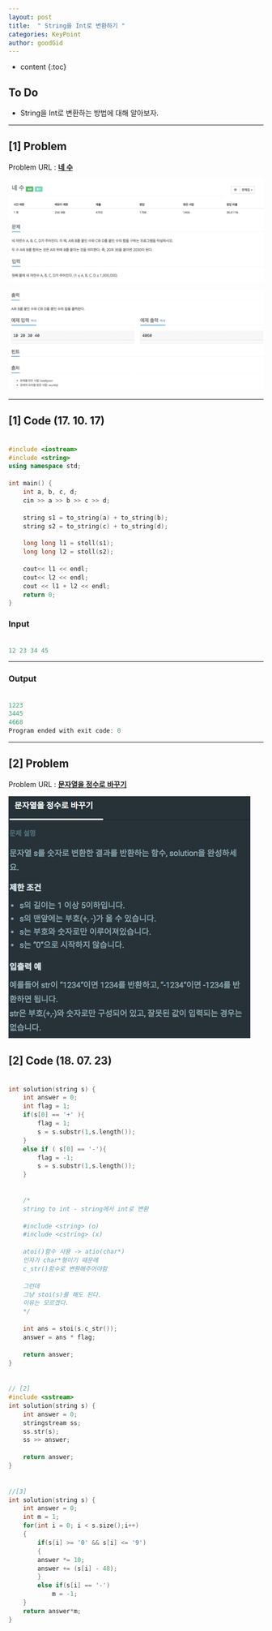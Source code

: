 ```yaml
---
layout: post
title:  " String을 Int로 변환하기 "
categories: KeyPoint
author: goodGid
---
```

* content
{:toc}


## To Do

* String을 Int로 변환하는 방법에 대해 알아보자.






---

## [1] Problem

Problem URL : **[네 수](https://www.acmicpc.net/problem/10824)**


![](/assets/img/algorithm/10824_1.png)
    
![](/assets/img/algorithm/10824_2.png)





---


## [1] Code (17. 10. 17)

``` cpp

#include <iostream>
#include <string>
using namespace std;

int main() {
    int a, b, c, d;
    cin >> a >> b >> c >> d;
    
    string s1 = to_string(a) + to_string(b);
    string s2 = to_string(c) + to_string(d);
    
    long long l1 = stoll(s1);
    long long l2 = stoll(s2);
    
    cout<< l1 << endl;
    cout<< l2 << endl;
    cout << l1 + l2 << endl;
    return 0;
}

```

### Input

``` cpp

12 23 34 45

```

---

### Output

``` cpp

1223
3445
4668
Program ended with exit code: 0

```


---


## [2] Problem

Problem URL : **[문자열을 정수로 바꾸기](https://programmers.co.kr/learn/courses/30/lessons/12925)**

![](/assets/img/algorithm/type_conversion_1.png)



## [2] Code (18. 07. 23)

``` cpp

int solution(string s) {
    int answer = 0;
    int flag = 1;
    if(s[0] == '+' ){
        flag = 1;
        s = s.substr(1,s.length());
    }
    else if ( s[0] == '-'){
        flag = -1;
        s = s.substr(1,s.length());
    }


    /*
    string to int - string에서 int로 변환
    
    #include <string> (o)
    #include <cstring> (x)

    atoi()함수 사용 -> atio(char*)
    인자가 char*형이기 때문에
    c_str()함수로 변환해주어야함

    그런데
    그냥 stoi(s)를 해도 된다. 
    이유는 모르겠다.
    */
    
    int ans = stoi(s.c_str());
    answer = ans * flag;
    
    return answer;
}


// [2]
#include <sstream>
int solution(string s) {
    int answer = 0;
    stringstream ss;
    ss.str(s);
    ss >> answer;

    return answer;
}


//[3]
int solution(string s) {
    int answer = 0;
    int m = 1;
    for(int i = 0; i < s.size();i++)
    {
        if(s[i] >= '0' && s[i] <= '9')
        {
        answer *= 10;
        answer += (s[i] - 48);
        }
        else if(s[i] == '-')
            m = -1;
    }
    return answer*m;
}

```

